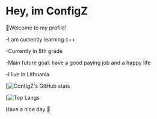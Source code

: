 # Hey, im ConfigZ


👋Welcome to my profile!

-I am currently learning c++

-Currently in 8th grade

-Main future goal: have a good paying job and a happy life

-I live in Lithuania



[![ConfigZ's GitHub stats](https://github-readme-stats.vercel.app/api?username=ConfigZ&show_icons=true&theme=radical)

[![Top Langs](https://github-readme-stats.vercel.app/api/top-langs/?username=ConfigZ)

Have a nice day 👋

